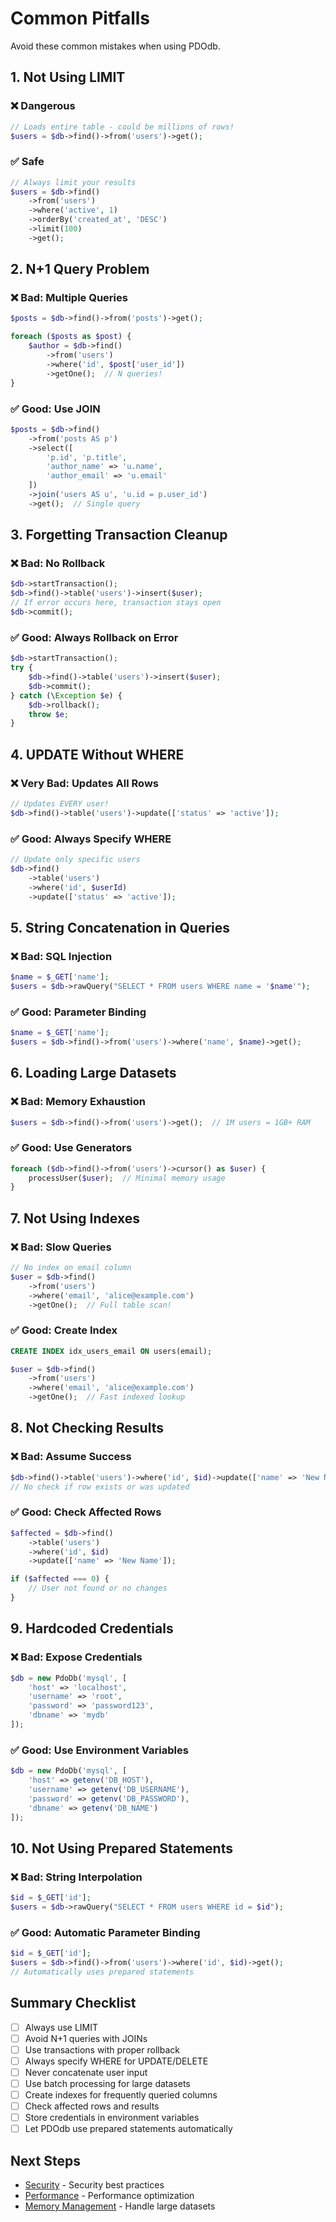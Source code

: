 # Common Pitfalls

Avoid these common mistakes when using PDOdb.

## 1. Not Using LIMIT

### ❌ Dangerous

```php
// Loads entire table - could be millions of rows!
$users = $db->find()->from('users')->get();
```

### ✅ Safe

```php
// Always limit your results
$users = $db->find()
    ->from('users')
    ->where('active', 1)
    ->orderBy('created_at', 'DESC')
    ->limit(100)
    ->get();
```

## 2. N+1 Query Problem

### ❌ Bad: Multiple Queries

```php
$posts = $db->find()->from('posts')->get();

foreach ($posts as $post) {
    $author = $db->find()
        ->from('users')
        ->where('id', $post['user_id'])
        ->getOne();  // N queries!
}
```

### ✅ Good: Use JOIN

```php
$posts = $db->find()
    ->from('posts AS p')
    ->select([
        'p.id', 'p.title',
        'author_name' => 'u.name',
        'author_email' => 'u.email'
    ])
    ->join('users AS u', 'u.id = p.user_id')
    ->get();  // Single query
```

## 3. Forgetting Transaction Cleanup

### ❌ Bad: No Rollback

```php
$db->startTransaction();
$db->find()->table('users')->insert($user);
// If error occurs here, transaction stays open
$db->commit();
```

### ✅ Good: Always Rollback on Error

```php
$db->startTransaction();
try {
    $db->find()->table('users')->insert($user);
    $db->commit();
} catch (\Exception $e) {
    $db->rollback();
    throw $e;
}
```

## 4. UPDATE Without WHERE

### ❌ Very Bad: Updates All Rows

```php
// Updates EVERY user!
$db->find()->table('users')->update(['status' => 'active']);
```

### ✅ Good: Always Specify WHERE

```php
// Update only specific users
$db->find()
    ->table('users')
    ->where('id', $userId)
    ->update(['status' => 'active']);
```

## 5. String Concatenation in Queries

### ❌ Bad: SQL Injection

```php
$name = $_GET['name'];
$users = $db->rawQuery("SELECT * FROM users WHERE name = '$name'");
```

### ✅ Good: Parameter Binding

```php
$name = $_GET['name'];
$users = $db->find()->from('users')->where('name', $name)->get();
```

## 6. Loading Large Datasets

### ❌ Bad: Memory Exhaustion

```php
$users = $db->find()->from('users')->get();  // 1M users = 1GB+ RAM
```

### ✅ Good: Use Generators

```php
foreach ($db->find()->from('users')->cursor() as $user) {
    processUser($user);  // Minimal memory usage
}
```

## 7. Not Using Indexes

### ❌ Bad: Slow Queries

```php
// No index on email column
$user = $db->find()
    ->from('users')
    ->where('email', 'alice@example.com')
    ->getOne();  // Full table scan!
```

### ✅ Good: Create Index

```sql
CREATE INDEX idx_users_email ON users(email);
```

```php
$user = $db->find()
    ->from('users')
    ->where('email', 'alice@example.com')
    ->getOne();  // Fast indexed lookup
```

## 8. Not Checking Results

### ❌ Bad: Assume Success

```php
$db->find()->table('users')->where('id', $id)->update(['name' => 'New Name']);
// No check if row exists or was updated
```

### ✅ Good: Check Affected Rows

```php
$affected = $db->find()
    ->table('users')
    ->where('id', $id)
    ->update(['name' => 'New Name']);

if ($affected === 0) {
    // User not found or no changes
}
```

## 9. Hardcoded Credentials

### ❌ Bad: Expose Credentials

```php
$db = new PdoDb('mysql', [
    'host' => 'localhost',
    'username' => 'root',
    'password' => 'password123',
    'dbname' => 'mydb'
]);
```

### ✅ Good: Use Environment Variables

```php
$db = new PdoDb('mysql', [
    'host' => getenv('DB_HOST'),
    'username' => getenv('DB_USERNAME'),
    'password' => getenv('DB_PASSWORD'),
    'dbname' => getenv('DB_NAME')
]);
```

## 10. Not Using Prepared Statements

### ❌ Bad: String Interpolation

```php
$id = $_GET['id'];
$users = $db->rawQuery("SELECT * FROM users WHERE id = $id");
```

### ✅ Good: Automatic Parameter Binding

```php
$id = $_GET['id'];
$users = $db->find()->from('users')->where('id', $id)->get();
// Automatically uses prepared statements
```

## Summary Checklist

- [ ] Always use LIMIT
- [ ] Avoid N+1 queries with JOINs
- [ ] Use transactions with proper rollback
- [ ] Always specify WHERE for UPDATE/DELETE
- [ ] Never concatenate user input
- [ ] Use batch processing for large datasets
- [ ] Create indexes for frequently queried columns
- [ ] Check affected rows and results
- [ ] Store credentials in environment variables
- [ ] Let PDOdb use prepared statements automatically

## Next Steps

- [Security](security.md) - Security best practices
- [Performance](performance.md) - Performance optimization
- [Memory Management](memory-management.md) - Handle large datasets
